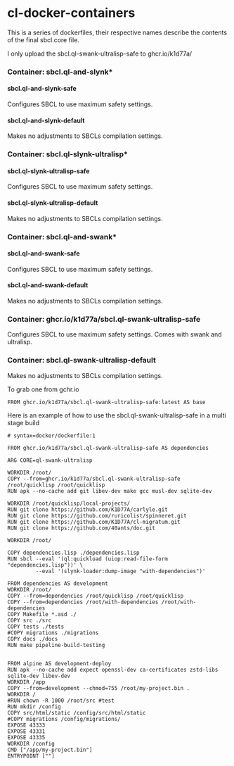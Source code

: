 # cl-docker-containers

This is a series of dockerfiles, their respective names describe the contents of the final 
sbcl.core file. 

I only upload the sbcl.ql-swank-ultralisp-safe to ghcr.io/k1d77a/


### Container: sbcl.ql-and-slynk*
#### sbcl.ql-and-slynk-safe

Configures SBCL to use maximum safety settings.

#### sbcl.ql-and-slynk-default
Makes no adjustments to SBCLs compilation settings.


### Container: sbcl.ql-slynk-ultralisp*
#### sbcl.ql-slynk-ultralisp-safe
Configures SBCL to use maximum safety settings.

#### sbcl.ql-slynk-ultralisp-default
Makes no adjustments to SBCLs compilation settings.

### Container: sbcl.ql-and-swank*
#### sbcl.ql-and-swank-safe

Configures SBCL to use maximum safety settings.

#### sbcl.ql-and-swank-default
Makes no adjustments to SBCLs compilation settings.


### Container: ghcr.io/k1d77a/sbcl.ql-swank-ultralisp-safe 
Configures SBCL to use maximum safety settings. Comes with swank and ultralisp. 

### Container: sbcl.ql-swank-ultralisp-default
Makes no adjustments to SBCLs compilation settings.



To grab one from gchr.io
```
FROM ghcr.io/k1d77a/sbcl.ql-swank-ultralisp-safe:latest AS base
```

Here is an example of how to use the sbcl.ql-swank-ultralisp-safe in a multi stage build 

```
# syntax=docker/dockerfile:1

FROM ghcr.io/k1d77a/sbcl.ql-swank-ultralisp-safe AS dependencies

ARG CORE=ql-swank-ultralisp

WORKDIR /root/
COPY --from=ghcr.io/k1d77a/sbcl.ql-swank-ultralisp-safe /root/quicklisp /root/quicklisp
RUN apk --no-cache add git libev-dev make gcc musl-dev sqlite-dev

WORKDIR /root/quicklisp/local-projects/
RUN git clone https://github.com/K1D77A/carlyle.git
RUN git clone https://github.com/ruricolist/spinneret.git
RUN git clone https://github.com/K1D77A/cl-migratum.git
RUN git clone https://github.com/40ants/doc.git
    
WORKDIR /root/

COPY dependencies.lisp ./dependencies.lisp
RUN sbcl --eval '(ql:quickload (uiop:read-file-form "dependencies.lisp"))' \
         --eval '(slynk-loader:dump-image "with-dependencies")'

FROM dependencies AS development
WORKDIR /root/
COPY --from=dependencies /root/quicklisp /root/quicklisp
COPY --from=dependencies /root/with-dependencies /root/with-dependencies
COPY Makefile *.asd ./
COPY src ./src
COPY tests ./tests
#COPY migrations ./migrations
COPY docs ./docs
RUN make pipeline-build-testing


FROM alpine AS development-deploy
RUN apk --no-cache add expect openssl-dev ca-certificates zstd-libs sqlite-dev libev-dev
WORKDIR /app
COPY --from=development --chmod=755 /root/my-project.bin .
WORKDIR /
#RUN chown -R 1000 /root/src #test
RUN mkdir /config
COPY src/html/static /config/src/html/static
#COPY migrations /config/migrations/
EXPOSE 43333
EXPOSE 43331
EXPOSE 43335
WORKDIR /config
CMD ["/app/my-project.bin"]
ENTRYPOINT [""]


```





